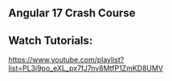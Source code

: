 ## Angular 17 Crash Course

## Watch Tutorials: 
https://www.youtube.com/playlist?list=PL3i9po_eXL_px7fJ7nv8MtfP1ZmKD8UMV
